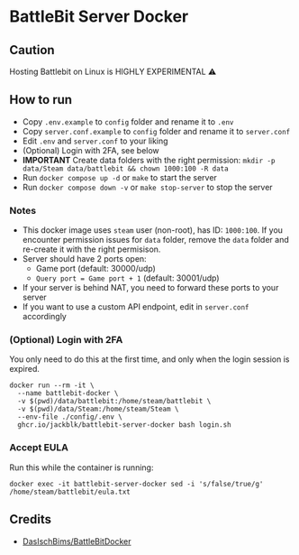# BattleBit Server Docker

## Caution

Hosting Battlebit on Linux is HIGHLY EXPERIMENTAL :warning:

## How to run

* Copy `.env.example` to `config` folder and rename it to `.env`
* Copy `server.conf.example` to `config` folder and rename it to `server.conf`
* Edit `.env` and `server.conf` to your liking
* (Optional) Login with 2FA, see below
* **IMPORTANT** Create data folders with the right permission: `mkdir -p data/Steam data/battlebit && chown 1000:100 -R data`
* Run `docker compose up -d` or `make` to start the server
* Run `docker compose down -v` or `make stop-server` to stop the server

### Notes

* This docker image uses `steam` user (non-root), has ID: `1000:100`. If you encounter permission issues for `data` folder,
remove the `data` folder and re-create it with the right permisison.
* Server should have 2 ports open:
  * Game port (default: 30000/udp)
  * `Query port = Game port + 1` (default: 30001/udp)
* If your server is behind NAT, you need to forward these ports to your server
* If you want to use a custom API endpoint, edit in `server.conf` accordingly

### (Optional) Login with 2FA

You only need to do this at the first time, and only when the login session is expired.

```shell
docker run --rm -it \
  --name battlebit-docker \
  -v $(pwd)/data/battlebit:/home/steam/battlebit \
  -v $(pwd)/data/Steam:/home/steam/Steam \
  --env-file ./config/.env \
  ghcr.io/jackblk/battlebit-server-docker bash login.sh
```

### Accept EULA

Run this while the container is running:

```shell
docker exec -it battlebit-server-docker sed -i 's/false/true/g' /home/steam/battlebit/eula.txt
```

## Credits

* [DasIschBims/BattleBitDocker](https://github.com/DasIschBims/BattleBitDocker)

